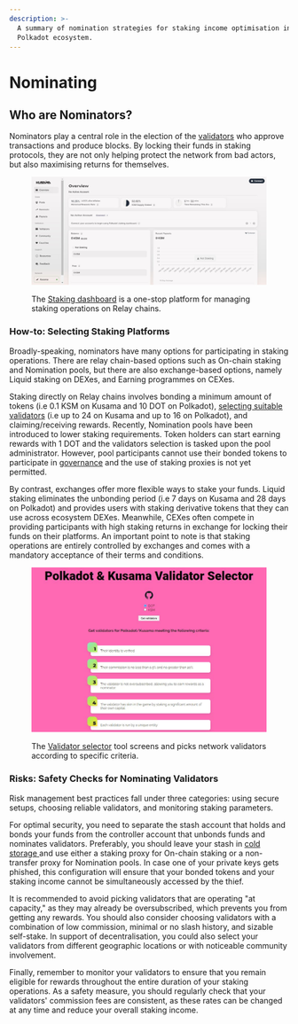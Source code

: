 ```yaml
---
description: >-
  A summary of nomination strategies for staking income optimisation in the
  Polkadot ecosystem.
---
```


# Nominating

## Who are Nominators?

Nominators play a central role in the election of the [validators](validating.md) who approve transactions and produce blocks. By locking their funds in staking protocols, they are not only helping protect the network from bad actors, but also maximising returns for themselves.

<figure><img src="../../../.gitbook/assets/O_SDashboardKSM.JPG" alt="A screenshot of the Polkadot staking dashboard where users can manage their nominations."><figcaption><p>The <a href="https://staking.polkadot.network/#/nominate">Staking dashboard</a> is a one-stop platform for managing staking operations on Relay chains.</p></figcaption></figure>



### **How-to: Selecting Staking Platforms**

Broadly-speaking, nominators have many options for participating in staking operations. There are relay chain-based options such as On-chain staking and Nomination pools, but there are also exchange-based options, namely Liquid staking on DEXes, and Earning programmes on CEXes.

Staking directly on Relay chains involves bonding a minimum amount of tokens (i.e 0.1 KSM on Kusama and 10 DOT on Polkadot), [selecting suitable validators](https://www.holdpolkadot.com/post/how-to-stake-polkadot-on-polkadot-js-tutorial-is-it-worth-to-stake-dot#viewer-dq0oa) (i.e up to 24 on Kusama and up to 16 on Polkadot), and claiming/receiving rewards. Recently, Nomination pools have been introduced to lower staking requirements. Token holders can start earning rewards with 1 DOT and the validators selection is tasked upon the pool administrator. However, pool participants cannot use their bonded tokens to participate in [governance](../voting/) and the use of staking proxies is not yet permitted.

By contrast, exchanges offer more flexible ways to stake your funds. Liquid staking eliminates the unbonding period (i.e 7 days on Kusama and 28 days on Polkadot) and provides users with staking derivative tokens that they can use across ecosystem DEXes. Meanwhile, CEXes often compete in providing participants with high staking returns in exchange for locking their funds on their platforms. An important point to note is that staking operations are entirely controlled by exchanges and comes with a mandatory acceptance of their terms and conditions.

<figure><img src="../../../.gitbook/assets/O_SSelection.JPG" alt="The validator selector tool screen where nominators can select validators according to specific criteria."><figcaption><p>The <a href="https://james-sangalli.github.io/dot-validator-selector/">Validator selector</a> tool screens and picks network validators according to specific criteria.</p></figcaption></figure>



### **Risks: Safety Checks for Nominating Validators**

Risk management best practices fall under three categories: using secure setups, choosing reliable validators, and monitoring staking parameters.

For optimal security, you need to separate the stash account that holds and bonds your funds from the controller account that unbonds funds and nominates validators. Preferably, you should leave your stash in [cold storage ](../../2.storage/cold-storage-devices.md)and use either a staking proxy for On-chain staking or a non-transfer proxy for Nomination pools. In case one of your private keys gets phished, this configuration will ensure that your bonded tokens and your staking income cannot be simultaneously accessed by the thief.

It is recommended to avoid picking validators that are operating "at capacity," as they may already be oversubscribed, which prevents you from getting any rewards. You should also consider choosing validators with a combination of low commission, minimal or no slash history, and sizable self-stake. In support of decentralisation, you could also select your validators from different geographic locations or with noticeable community involvement.

Finally, remember to monitor your validators to ensure that you remain eligible for rewards throughout the entire duration of your staking operations. As a safety measure, you should regularly check that your validators' commission fees are consistent, as these rates can be changed at any time and reduce your overall staking income.

